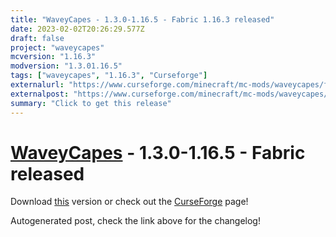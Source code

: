 ```yaml
---
title: "WaveyCapes - 1.3.0-1.16.5 - Fabric 1.16.3 released"
date: 2023-02-02T20:26:29.577Z
draft: false
project: "waveycapes"
mcversion: "1.16.3"
modversion: "1.3.01.16.5"
tags: ["waveycapes", "1.16.3", "Curseforge"]
externalurl: "https://www.curseforge.com/minecraft/mc-mods/waveycapes/files/4377391"
externalpost: "https://www.curseforge.com/minecraft/mc-mods/waveycapes/files/4377391"
summary: "Click to get this release"
---
```

# [WaveyCapes](/project/waveycapes) - 1.3.0-1.16.5 - Fabric released
Download [this](https://www.curseforge.com/minecraft/mc-mods/waveycapes/files/4377391) version or check out the [CurseForge](https://www.curseforge.com/minecraft/mc-mods/waveycapes) page!

Autogenerated post, check the link above for the changelog!
